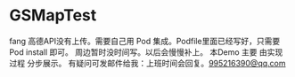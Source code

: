 # GSMapTest
fang
高德API没有上传。需要自己用 Pod 集成。Podfile里面已经写好，只需要Pod install 即可。
周边暂时没时间写。以后会慢慢补上。
本Demo 主要 由实现过程  分步展示。
有疑问可发邮件给我：上班时间会回复。995216390@qq.com
